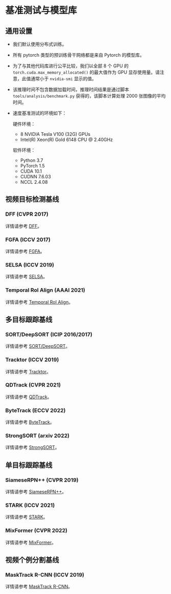 # 基准测试与模型库

## 通用设置

- 我们默认使用分布式训练。

- 所有 pytorch 类型的预训练骨干网络都是来自 Pytorch 的模型库。

- 为了与其他代码库进行公平比较，我们以全部 8 个 GPU 的 `torch.cuda.max_memory_allocated()` 的最大值作为 GPU 显存使用量。请注意，此值通常小于 `nvidia-smi` 显示的值。

- 该推理时间不包含数据加载时间，推理时间结果是通过脚本 `tools/analysis/benchmark.py` 获得的，该脚本计算处理 2000 张图像的平均时间。

- 速度基准测试的环境如下：

  硬件环境：

  - 8 NVIDIA Tesla V100 (32G) GPUs
  - Intel(R) Xeon(R) Gold 6148 CPU @ 2.40GHz

  软件环境：

  - Python 3.7
  - PyTorch 1.5
  - CUDA 10.1
  - CUDNN 7.6.03
  - NCCL 2.4.08

## 视频目标检测基线

### DFF (CVPR 2017)

详情请参考 [DFF](https://github.com/open-mmlab/mmtracking/blob/master/configs/vid/dff/README.md)。

### FGFA (ICCV 2017)

详情请参考 [FGFA](https://github.com/open-mmlab/mmtracking/blob/master/configs/vid/fgfa/README.md)。

### SELSA (ICCV 2019)

详情请参考 [SELSA](https://github.com/open-mmlab/mmtracking/blob/master/configs/vid/selsa/README.md)。

### Temporal RoI Align (AAAI 2021)

详情请参考 [Temporal RoI Align](https://github.com/open-mmlab/mmtracking/blob/master/configs/vid/temporal_roi_align)。

## 多目标跟踪基线

### SORT/DeepSORT (ICIP 2016/2017)

详情请参考 [SORT/DeepSORT](https://github.com/open-mmlab/mmtracking/blob/master/configs/mot/deepsort/README.md)。

### Tracktor (ICCV 2019)

详情请参考 [Tracktor](https://github.com/open-mmlab/mmtracking/blob/master/configs/mot/tracktor/README.md)。

### QDTrack (CVPR 2021)

详情请参考 [QDTrack](https://github.com/open-mmlab/mmtracking/blob/master/configs/mot/qdtrack/README.md)。

### ByteTrack (ECCV 2022)

详情请参考 [ByteTrack](https://github.com/open-mmlab/mmtracking/blob/master/configs/mot/bytetrack)。

### StrongSORT (arxiv 2022)

详情请参考 [StrongSORT](https://github.com/open-mmlab/mmtracking/blob/master/configs/mot/strongsort)。

## 单目标跟踪基线

### SiameseRPN++ (CVPR 2019)

详情请参考 [SiameseRPN++](https://github.com/open-mmlab/mmtracking/blob/master/configs/sot/siamese_rpn/README.md)。

### STARK (ICCV 2021)

详情请参考 [STARK](https://github.com/open-mmlab/mmtracking/blob/master/configs/sot/stark)。

### MixFormer (CVPR 2022)

详情请参考 [MixFormer](https://github.com/open-mmlab/mmtracking/blob/master/configs/sot/mixformer)。

## 视频个例分割基线

### MaskTrack R-CNN (ICCV 2019)

详情请参考 [MaskTrack R-CNN](https://github.com/open-mmlab/mmtracking/blob/master/configs/vis/masktrack_rcnn)。

